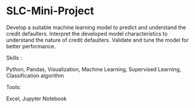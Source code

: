 # SLC-Mini-Project
Develop a suitable machine learning model to predict and understand the credit defaulters. Interpret the developed model characteristics to understand the nature of credit defaulters. Validate and tune the model for better performance.

Skills :

Python, Pandas, Visualization, Machine Learning, Supervised Learning, Classification algorithm

Tools:

Excel, Jupyter Notebook
